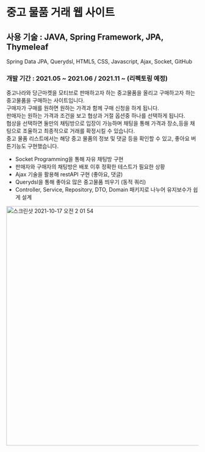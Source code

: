 # 중고 물품 거래 웹 사이트

## 사용 기술 : JAVA, Spring Framework, JPA, Thymeleaf </br>
Spring Data JPA, Querydsl, HTML5, CSS, Javascript, Ajax, Socket, GitHub

### 개발 기간 : 2021.05 ~ 2021.06 / 2021.11 ~ (리펙토링 예정) 

중고나라와 당근마켓을 모티브로 판매하고자 하는 중고물품을 올리고 구매하고자 하는 중고물품을 구매하는 사이트입니다. </br>
구매자가 구매를 원하면 원하는 가격과 함께 구매 신청을 하게 됩니다. </br>
판매자는 원하는 가격과 조건을 보고 협상과 거절 옵션중 하나를 선택하게 됩니다. </br>
협상을 선택하면 둘만의 채팅방으로 입장이 가능하며 채팅을 통해 가격과 장소,등을 채팅으로 조율하고 최종적으로 거래를 확정시킬 수 있습니다. </br>
중고 물품 리스트에서는 해당 중고 물품의 정보 및 댓글 등을 확인할 수 있고, 좋아요 버튼기능도 구현했습니다. </br>

- Socket Programming을 통해 자유 채팅방 구현
- 판매자와 구매자의 채팅방은 배포 이후 정확한 테스트가 필요한 상황
- Ajax 기술을 활용해 restAPI 구현 (좋아요, 댓글)
- Querydsl을 통해 좋아요 많은 중고물품 띄우기 (동적 쿼리)
- Controller, Service, Repository, DTO, Domain 패키지로 나누어 유지보수가 쉽게 설계

<img width="628" alt="스크린샷 2021-10-17 오전 2 01 54" src="https://user-images.githubusercontent.com/33217033/137596017-c7554c46-37bb-4d3d-815c-88937cd36b00.png">


